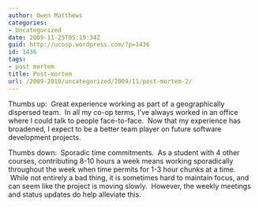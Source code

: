 ```yaml
---
author: Owen Matthews
categories:
- Uncategorized
date: 2009-11-25T05:19:34Z
guid: http://ucosp.wordpress.com/?p=1436
id: 1436
tags:
- post mortem
title: Post-mortem
url: /2009-2010/uncategorized/2009/11/post-mortem-2/
---
```


Thumbs up:  Great experience working as part of a geographically dispersed team.  In all my co-op terms, I&#8217;ve always worked in an office where I could talk to people face-to-face.  Now that my experience has broadened, I expect to be a better team player on future software development projects.

Thumbs down:  Sporadic time commitments.  As a student with 4 other courses, contributing 8-10 hours a week means working sporadically throughout the week when time permits for 1-3 hour chunks at a time.  While not entirely a bad thing, it is sometimes hard to maintain focus, and can seem like the project is moving slowly.  However, the weekly meetings and status updates do help alleviate this.